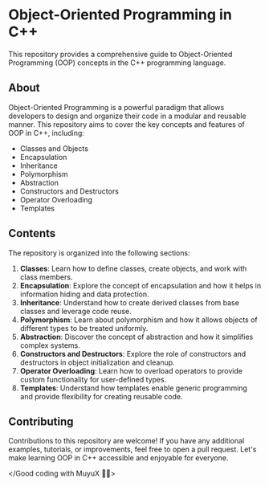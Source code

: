 # Object-Oriented Programming in C++

This repository provides a comprehensive guide to Object-Oriented Programming (OOP) concepts in the C++ programming language.

## About
Object-Oriented Programming is a powerful paradigm that allows developers to design and organize their code in a modular and reusable manner. This repository aims to cover the key concepts and features of OOP in C++, including:

- Classes and Objects
- Encapsulation
- Inheritance
- Polymorphism
- Abstraction
- Constructors and Destructors
- Operator Overloading
- Templates

## Contents
The repository is organized into the following sections:

1. **Classes**: Learn how to define classes, create objects, and work with class members.
2. **Encapsulation**: Explore the concept of encapsulation and how it helps in information hiding and data protection.
3. **Inheritance**: Understand how to create derived classes from base classes and leverage code reuse.
4. **Polymorphism**: Learn about polymorphism and how it allows objects of different types to be treated uniformly.
5. **Abstraction**: Discover the concept of abstraction and how it simplifies complex systems.
6. **Constructors and Destructors**: Explore the role of constructors and destructors in object initialization and cleanup.
7. **Operator Overloading**: Learn how to overload operators to provide custom functionality for user-defined types.
8. **Templates**: Understand how templates enable generic programming and provide flexibility for creating reusable code.

## Contributing
Contributions to this repository are welcome! If you have any additional examples, tutorials, or improvements, feel free to open a pull request. Let's make learning OOP in C++ accessible and enjoyable for everyone.

</Good coding with MuyuX 👨‍💻>
